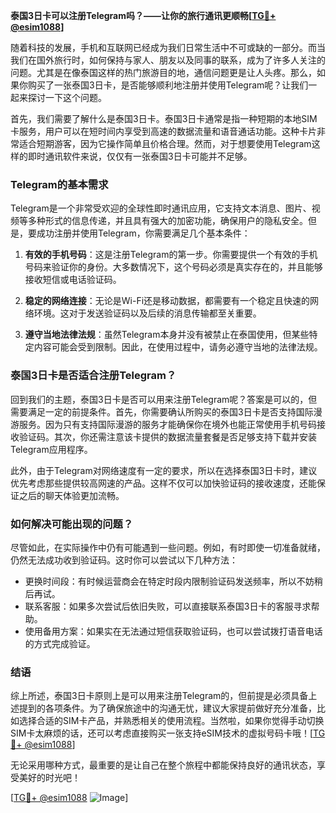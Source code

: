 **泰国3日卡可以注册Telegram吗？——让你的旅行通讯更顺畅[[TG💪+ @esim1088](https://t.me/s/esim1088)]**

随着科技的发展，手机和互联网已经成为我们日常生活中不可或缺的一部分。而当我们在国外旅行时，如何保持与家人、朋友以及同事的联系，成为了许多人关注的问题。尤其是在像泰国这样的热门旅游目的地，通信问题更是让人头疼。那么，如果你购买了一张泰国3日卡，是否能够顺利地注册并使用Telegram呢？让我们一起来探讨一下这个问题。

首先，我们需要了解什么是泰国3日卡。泰国3日卡通常是指一种短期的本地SIM卡服务，用户可以在短时间内享受到高速的数据流量和语音通话功能。这种卡片非常适合短期游客，因为它操作简单且价格合理。然而，对于想要使用Telegram这样的即时通讯软件来说，仅仅有一张泰国3日卡可能并不足够。

### Telegram的基本需求

Telegram是一个非常受欢迎的全球性即时通讯应用，它支持文本消息、图片、视频等多种形式的信息传递，并且具有强大的加密功能，确保用户的隐私安全。但是，要成功注册并使用Telegram，你需要满足几个基本条件：

1. **有效的手机号码**：这是注册Telegram的第一步。你需要提供一个有效的手机号码来验证你的身份。大多数情况下，这个号码必须是真实存在的，并且能够接收短信或电话验证码。
   
2. **稳定的网络连接**：无论是Wi-Fi还是移动数据，都需要有一个稳定且快速的网络环境。这对于发送验证码以及后续的消息传输都至关重要。

3. **遵守当地法律法规**：虽然Telegram本身并没有被禁止在泰国使用，但某些特定内容可能会受到限制。因此，在使用过程中，请务必遵守当地的法律法规。

### 泰国3日卡是否适合注册Telegram？

回到我们的主题，泰国3日卡是否可以用来注册Telegram呢？答案是可以的，但需要满足一定的前提条件。首先，你需要确认所购买的泰国3日卡是否支持国际漫游服务。因为只有支持国际漫游的服务才能确保你在境外也能正常使用手机号码接收验证码。其次，你还需注意该卡提供的数据流量套餐是否足够支持下载并安装Telegram应用程序。

此外，由于Telegram对网络速度有一定的要求，所以在选择泰国3日卡时，建议优先考虑那些提供较高网速的产品。这样不仅可以加快验证码的接收速度，还能保证之后的聊天体验更加流畅。

### 如何解决可能出现的问题？

尽管如此，在实际操作中仍有可能遇到一些问题。例如，有时即使一切准备就绪，仍然无法成功收到验证码。这时你可以尝试以下几种方法：

- 更换时间段：有时候运营商会在特定时段内限制验证码发送频率，所以不妨稍后再试。
- 联系客服：如果多次尝试后依旧失败，可以直接联系泰国3日卡的客服寻求帮助。
- 使用备用方案：如果实在无法通过短信获取验证码，也可以尝试拨打语音电话的方式完成验证。

### 结语

综上所述，泰国3日卡原则上是可以用来注册Telegram的，但前提是必须具备上述提到的各项条件。为了确保旅途中的沟通无忧，建议大家提前做好充分准备，比如选择合适的SIM卡产品，并熟悉相关的使用流程。当然啦，如果你觉得手动切换SIM卡太麻烦的话，还可以考虑直接购买一张支持eSIM技术的虚拟号码卡哦！[[TG💪+ @esim1088](https://t.me/s/esim1088)]

无论采用哪种方式，最重要的是让自己在整个旅程中都能保持良好的通讯状态，享受美好的时光吧！

[[TG💪+ @esim1088](https://t.me/s/esim1088) ![Image](https://i.postimg.cc/4NQfJmqS/Snipaste-2025-05-13-00-14-12.png)]